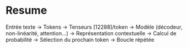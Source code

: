 # Resume

Entrée texte → Tokens → Tenseurs [12288]/token → Modèle (décodeur, non-linéarité, attention...) → Représentation contextuelle → Calcul de probabilité → Sélection du prochain token → Boucle répétée
